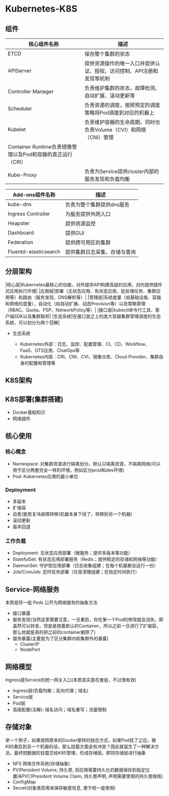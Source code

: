# Kubernetes-K8S

## 组件

|核心组件名称|描述|
|-|-|
|ETCD|保存整个集群的状态|
|APIServer|提供资源操作的唯一入口并提供认证、授权、访问控制、API注册和发现等机制|
|Controller Manager|负责维护集群的状态，故障检测、自动扩展、滚动更新等|
|Scheduler|负责资源的调度，按照预定的调度策略将Pod调度到对应的机器上|
|Kubelet|负责维护容器的生命周期，同时也负责Volume（CVI）和网络（CNI）管理|
|Container Runtime负责镜像管理以及Pod和容器的真正运行（CRI）|
|Kube-Proxy|负责为Service提供cluster内部的服务发现和负载均衡|

|Add-ons组件名称|描述|
|-|-|
|kube-dns|负责为整个集群提供dns服务|
|Ingress Controller|为服务提供外网入口|
|Heapster|提供资源监控|
|Dashboard|提供GUI|
|Federation|提供跨可用区的集群|
|Fluentd-elasticsearch|提供集群日志采集、存储与查询|

## 分层架构

|核心层|Kubernetes最核心的功能，对外提供API构建高层的应用，对内提供插件式应用执行环境|
|应用层|部署（无状态应用、有状态应用、批处理任务、集群应用等）和路由（服务发现、DNS解析等）|
|管理层|系统度量（如基础设施、容器和网络的度量），自动化（如自动扩展、动态Provision等）以及策略管理（RBAC、Quota、PSP、NetworkPolicy等）|
|接口层|kubectl命令行工具、客户端SDK以及集群联邦|
|生态系统|在接口层之上的庞大容器集群管理调度的生态系统，可以划分为两个范畴|

- 生态系统

   - Kubernetes外部：日志、监控、配置管理、CI、CD、Workflow、FaaS、OTS应用、ChatOps等
   - Kubernetes内部：CRI、CNI、CVI、镜像仓库、Cloud Provider、集群自身的配置和管理等

## K8S架构

## K8S部署(集群搭建)
- Docker基础知识
- 网络插件


## 核心使用

### 核心概念
- Namespace: 对集群资源进行隔离划分。默认只隔离资源，不隔离网络(可以用于区分两套完全一样的环境，例如区分prod和dev环境)
- Pod: Kubernetes应用的最小单位

### Deployment
- 多副本
- 扩缩容
- 自愈(能恢复)&故障转移(机器本身下线了，转移到另一个机器)
- 滚动更新
- 版本回退

### 工作负载
- Deployment: 无状态应用部署（微服务；提供多版本等功能）
- StatefulSet: 有状态应用部署服务（Redis；提供稳定的存储和网络等功能）
- DaemonSet: 守护型应用部署（日志收集组建；在每个机器都会运行一份）
- Job/CronJob: 定时任务部署（垃圾清理组建；在指定时间执行）

## Service-网络服务
本质是将一组 Pods 公开为网络服务的抽象方法

- 接口暴露
- 服务发现(当然这里需要注意，一旦重启，你在某一个Pod的修改就会消失，即虽然可以转发，但是是按着默认的Container，所以之前一旦进行了扩缩容，那么他就是真的把之前的container删除了)
- 服务暴露(主要是为了区分集群内和集群外的暴露)
  - ClusterIP
  - NodePort

## 网络模型
Ingress是Service的统一网关入口(本质其实是在套娃，不过很有效)

- Ingress层(负载均衡；反向代理；域名)
- Service层
- Pod层
- 高级配置(注解): 域名访问；域名重写；流量限制

## 存储对象
举一个例子，如果按照原本的Docker那样的挂在方式，如果Pod挂了之后，被K8S重启到另一个机器的话，那么挂载方面会有冲突？因此就诞生了一种解决方法，最终把数据的挂载交给K8S管理，形成存储层。即将存储层进行抽象

- NFS 网络文件系统(存储抽象)
- PV(Persident Volume, 持久卷, 将应用需要持久化的数据保存到指定位置)&PVC(President Volume Claim, 持久卷声明, 声明需要使用的持久卷规格)
- ConfigMap
- Secret(对象类型用来保存敏感信息, 便于统一是使用)
